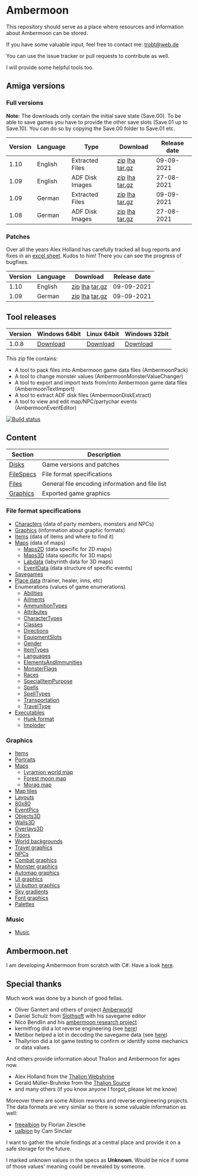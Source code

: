 # Ambermoon

This repository should serve as a place where resources and information about Ambermoon can be stored.

If you have some valuable input, feel free to contact me: trobt@web.de

You can use the issue tracker or pull requests to contribute as well.

I will provide some helpful tools too.

## Amiga versions

### Full versions

**Note:** The downloads only contain the initial save state (Save.00). To be able to save games you have to provide the other save slots (Save.01 up to Save.10).
 You can do so by copying the Save.00 folder to Save.01 etc.

Version | Language | Type | Download | Release date
--- | --- | --- | --- | ---
1.10 | English | Extracted Files | [zip](https://github.com/Pyrdacor/Ambermoon/raw/master/Disks/English/ambermoon_english_1.10_extracted.zip) [lha](https://github.com/Pyrdacor/Ambermoon/raw/master/Disks/English/ambermoon_english_1.10_extracted.lha) [tar.gz](https://github.com/Pyrdacor/Ambermoon/raw/master/Disks/English/ambermoon_english_1.10_extracted.tar.gz) | 09-09-2021
1.09 | English | ADF Disk Images | [zip](https://github.com/Pyrdacor/Ambermoon/raw/master/Disks/English/ambermoon_english_1.09_adf.zip) [lha](https://github.com/Pyrdacor/Ambermoon/raw/master/Disks/English/ambermoon_english_1.09_adf.lha) [tar.gz](https://github.com/Pyrdacor/Ambermoon/raw/master/Disks/English/ambermoon_english_1.09_adf.tar.gz) | 27-08-2021
1.09 | German | Extracted Files | [zip](https://github.com/Pyrdacor/Ambermoon/raw/master/Disks/German/ambermoon_german_1.09_extracted.zip) [lha](https://github.com/Pyrdacor/Ambermoon/raw/master/Disks/German/ambermoon_german_1.09_extracted.lha) [tar.gz](https://github.com/Pyrdacor/Ambermoon/raw/master/Disks/German/ambermoon_german_1.09_extracted.tar.gz) | 09-09-2021
1.08 | German | ADF Disk Images | [zip](https://github.com/Pyrdacor/Ambermoon/raw/master/Disks/German/ambermoon_german_1.08_adf.zip) [lha](https://github.com/Pyrdacor/Ambermoon/raw/master/Disks/German/ambermoon_german_1.08_adf.lha) [tar.gz](https://github.com/Pyrdacor/Ambermoon/raw/master/Disks/German/ambermoon_german_1.08_adf.tar.gz) | 27-08-2021

### Patches

Over all the years Alex Holland has carefully tracked all bug reports and fixes in an [excel sheet](https://docs.google.com/spreadsheets/d/1as5W8gibm-MTb9VEqpkfgtwWviqjQx96A3NmcvzX98A). Kudos to him!
There you can see the progress of bugfixes.

Version | Language | Download | Release date
--- | --- | --- | ---
1.10 | English | [zip](https://github.com/Pyrdacor/Ambermoon/raw/master/Disks/Patches/PyrdacorFixEnglish1.10.zip) [lha](https://github.com/Pyrdacor/Ambermoon/raw/master/Disks/Patches/PyrdacorFixEnglish1.10.lha) [tar.gz](https://github.com/Pyrdacor/Ambermoon/raw/master/Disks/Patches/PyrdacorFixEnglish1.10.tar.gz) | 09-09-2021
1.09 | German | [zip](https://github.com/Pyrdacor/Ambermoon/raw/master/Disks/Patches/PyrdacorFixGerman1.09.zip) [lha](https://github.com/Pyrdacor/Ambermoon/raw/master/Disks/Patches/PyrdacorFixGerman1.09.lha) [tar.gz](https://github.com/Pyrdacor/Ambermoon/raw/master/Disks/Patches/PyrdacorFixGerman1.09.tar.gz) | 09-09-2021


## Tool releases

Version | Windows 64bit | Linux 64bit | Windows 32bit
--- | --- | --- | ---
1.0.8 | [Download](https://github.com/Pyrdacor/Ambermoon/releases/download/v1.0.8/AmbermoonTools-Windows.zip) | [Download](https://github.com/Pyrdacor/Ambermoon/releases/download/v1.0.8/AmbermoonTools-Linux.tar.gz) | [Download](https://github.com/Pyrdacor/Ambermoon/releases/download/v1.0.8/AmbermoonTools-Windows32Bit.zip)

This zip file contains:
- A tool to pack files into Ambermoon game data files (AmbermoonPack)
- A tool to change monster values (AmbermoonMonsterValueChanger)
- A tool to export and import texts from/into Ambermoon game data files (AmbermoonTextImport)
- A tool to extract ADF disk files (AmbermoonDiskExtract)
- A tool to view and edit map/NPC/partychar events (AmbermoonEventEditor)

[![Build status](https://ci.appveyor.com/api/projects/status/dn5n21r8m11an48i/branch/master?svg=true)](https://ci.appveyor.com/project/Pyrdacor/ambermoon/branch/master)



## Content

Section | Description
--- | ---
[Disks](Disks) | Game versions and patches
[FileSpecs](FileSpecs) | File format specifications
[Files](Files) | General file encoding information and file list
[Graphics](Graphics) | Exported game graphics

### File format specifications

- [Characters](FileSpecs/Characters.md) (data of party members, monsters and NPCs)
- [Graphics](FileSpecs/Graphics.md) (information about graphic formats)
- [Items](FileSpecs/Items.md) (data of items and where to find it)
- [Maps](FileSpecs/Maps.md) (data of maps)
  - [Maps2D](FileSpecs/Maps2D.md) (data specific for 2D maps)
  - [Maps3D](FileSpecs/Maps3D.md) (data specific for 3D maps)
  - [Labdata](FileSpecs/Labdata.md) (labyrinth data for 3D maps)
  - [EventData](FileSpecs/EventData.md) (data structure of specific events)
- [Savegames](FileSpecs/Savegame.md)
- [Place data](FileSpecs/PlaceData.md) (trainer, healer, inns, etc)
- Enumerations (values of game enumerations)
  - [Abilities](FileSpecs/Enumerations/Abilities.md)
  - [Ailments](FileSpecs/Enumerations/Ailments.md)
  - [AmmunitionTypes](FileSpecs/Enumerations/AmmunitionTypes.md)
  - [Attributes](FileSpecs/Enumerations/Attributes.md)
  - [CharacterTypes](FileSpecs/Enumerations/CharacterTypes.md)
  - [Classes](FileSpecs/Enumerations/Classes.md)
  - [Directions](FileSpecs/Enumerations/Directions.md)
  - [EquipmentSlots](FileSpecs/Enumerations/EquipmentSlots.md)
  - [Gender](FileSpecs/Enumerations/Gender.md)
  - [ItemTypes](FileSpecs/Enumerations/ItemTypes.md)
  - [Languages](FileSpecs/Enumerations/Languages.md)
  - [ElementsAndImmunities](FileSpecs/Enumerations/ElementsAndImmunities.md)
  - [MonsterFlags](FileSpecs/Enumerations/MonsterFlags.md)
  - [Races](FileSpecs/Enumerations/Races.md)
  - [SpecialItemPurpose](FileSpecs/Enumerations/SpecialItemPurpose.md)
  - [Spells](FileSpecs/Enumerations/Spells.md)
  - [SpellTypes](FileSpecs/Enumerations/SpellTypes.md)
  - [Transportation](FileSpecs/Enumerations/Transportation.md)
  - [TravelType](FileSpecs/Enumerations/TravelType.md)
- [Executables](Files/Executables.md)
  - [Hunk format](Files/Hunks.md)
  - [Imploder](Files/Imploding.md)

### Graphics

- [Items](Graphics/Items)
- [Portraits](Graphics/Portraits)
- [Maps](Graphics/Maps)
  - [Lyramion world map](Graphics/Maps/001.png)
  - [Forest moon map](Graphics/Maps/300.png)
  - [Morag map](Graphics/Maps/513.png)
- [Map tiles](Graphics/Mapicons)
- [Layouts](Graphics/Layouts)
- [80x80](Graphics/80x80)
- [EventPics](Graphics/EventPics)
- [Objects3D](Graphics/Objects3D)
- [Walls3D](Graphics/Walls3D)
- [Overlays3D](Graphics/Overlays3D)
- [Floors](Graphics/Floors)
- [World backgrounds](Graphics/WorldBackgrounds)
- [Travel graphics](Graphics/TravelGfx)
- [NPCs](Graphics/NPCs)
- [Combat graphics](Graphics/CombatGraphics)
- [Monster graphics](Graphics/Monsters)
- [Automap graphics](Graphics/AutomapGfx)
- [UI graphics](Graphics/UIGfx)
- [UI button graphics](Graphics/Buttons)
- [Sky gradients](Graphics/SkyGradients)
- [Font graphics](Graphics/Font)
- [Palettes](Graphics/Palettes.png)

### Music

- [Music](Files/Music.md)


## Ambermoon.net

I am developing Ambermoon from scratch with C#. Have a look [here](https://github.com/Pyrdacor/Ambermoon.net).

## Special thanks

Much work was done by a bunch of good fellas.
- Oliver Gantert and others of project [Amberworld](http://amberworld.sourceforge.net/)
- Daniel Schulz from [Slothsoft](http://slothsoft.net/Ambermoon/) with his savegame editor
- Nico Bendlin and his [ambermoon research project](https://gitlab.com/ambermoon/research)
- kermitfrog did a lot reverse engineering (see [here](https://github.com/Pyrdacor/Ambermoon.net/issues/64))
- Metibor helped a lot in decoding the savegame data (see [here](https://github.com/Pyrdacor/Ambermoon.net/issues/45))
- Thallyrion did a lot game testing to confirm or identify some mechanics or data values.

 And others provide information about Thalion and Ambermoon for ages now.
- Alex Holland from the [Thalion Webshrine](http://thalion.exotica.org.uk/)
- Gerald Müller-Bruhnke from the [Thalion Source](http://home.wtal.de/gmb/index.htm)
- and many others (if you know anyone I forgot, please let me know)

Moreover there are some Albion reworks and reverse engineering projects. The data formats are very similar so there is some valuable information as well:
- [freealbion](https://github.com/freealbion/freealbion) by Florian Ziesche
- [ualbion](https://github.com/csinkers/ualbion) by Cam Sinclair

I want to gather the whole findings at a central place and provide it on a safe storage for the future.

I marked unknown values in the specs as **Unknown**. Would be nice if some of those values' meaning could be revealed by someone.
